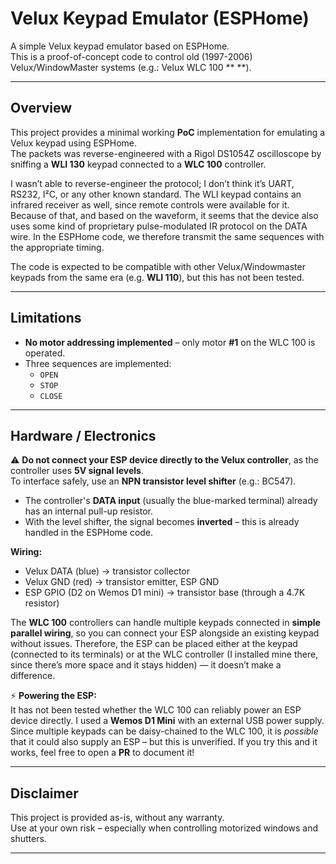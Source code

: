 # Velux Keypad Emulator (ESPHome)

A simple Velux keypad emulator based on ESPHome.  
This is a proof-of-concept code to control old (1997-2006) Velux/WindowMaster systems (e.g.: Velux WLC 100 ** **).

---

## Overview

This project provides a minimal working **PoC** implementation for emulating a Velux keypad using ESPHome.  
The packets was reverse-engineered with a Rigol DS1054Z oscilloscope by sniffing a **WLI 130** keypad connected to a **WLC 100** controller.

I wasn’t able to reverse-engineer the protocol; I don’t think it’s UART, RS232, I²C, or any other known standard. The WLI keypad contains an infrared receiver as well, since remote controls were available for it. Because of that, and based on the waveform, it seems that the device also uses some kind of proprietary pulse-modulated IR protocol on the DATA wire. In the ESPHome code, we therefore transmit the same sequences with the appropriate timing.

The code is expected to be compatible with other Velux/Windowmaster keypads from the same era (e.g. **WLI 110**), but this has not been tested.

---

## Limitations

- **No motor addressing implemented** – only motor **#1** on the WLC 100 is operated.
- Three sequences are implemented:  
  - `OPEN`  
  - `STOP`  
  - `CLOSE`

---

## Hardware / Electronics

⚠️ **Do not connect your ESP device directly to the Velux controller**, as the controller uses **5V signal levels**.  
To interface safely, use an **NPN transistor level shifter** (e.g.: BC547).  

- The controller's **DATA input** (usually the blue-marked terminal) already has an internal pull-up resistor.  
- With the level shifter, the signal becomes **inverted** – this is already handled in the ESPHome code.  

**Wiring:**
- Velux DATA (blue) → transistor collector
- Velux GND (red) → transistor emitter, ESP GND
- ESP GPIO (D2 on Wemos D1 mini) → transistor base (through a 4.7K resistor)

The **WLC 100** controllers can handle multiple keypads connected in **simple parallel wiring**, so you can connect your ESP alongside an existing keypad without issues. Therefore, the ESP can be placed either at the keypad (connected to its terminals) or at the WLC controller (I installed mine there, since there’s more space and it stays hidden) — it doesn’t make a difference.  

⚡ **Powering the ESP:**  
It has not been tested whether the WLC 100 can reliably power an ESP device directly. I used a **Wemos D1 Mini** with an external USB power supply. Since multiple keypads can be daisy-chained to the WLC 100, it is *possible* that it could also supply an ESP – but this is unverified. If you try this and it works, feel free to open a **PR** to document it!  

---

## Disclaimer

This project is provided as-is, without any warranty.  
Use at your own risk – especially when controlling motorized windows and shutters.

---
